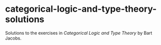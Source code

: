 # categorical-logic-and-type-theory-solutions

Solutions to the exercises in *Categorical Logic and Type Theory* by Bart Jacobs.
